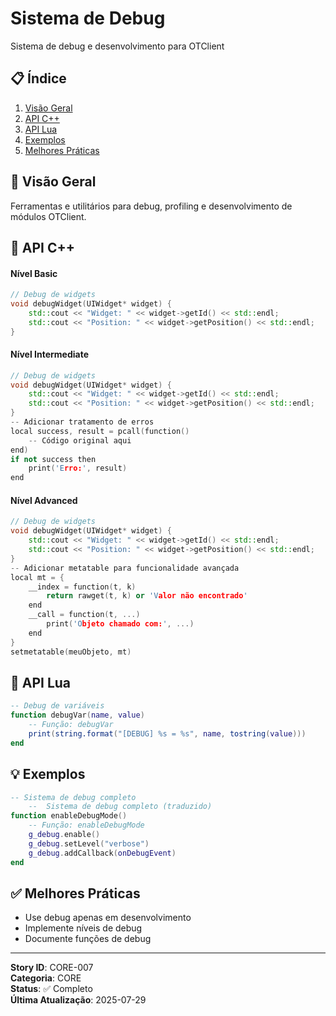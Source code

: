 # Sistema de Debug

Sistema de debug e desenvolvimento para OTClient

## 📋 Índice
1. [Visão Geral](#visão-geral)
2. [API C++](#api-c)
3. [API Lua](#api-lua)
4. [Exemplos](#exemplos)
5. [Melhores Práticas](#melhores-práticas)

## 🎯 Visão Geral

Ferramentas e utilitários para debug, profiling e desenvolvimento de módulos OTClient.

## 🔧 API C++

#### Nível Basic
```cpp
// Debug de widgets
void debugWidget(UIWidget* widget) {
    std::cout << "Widget: " << widget->getId() << std::endl;
    std::cout << "Position: " << widget->getPosition() << std::endl;
}
```

#### Nível Intermediate
```cpp
// Debug de widgets
void debugWidget(UIWidget* widget) {
    std::cout << "Widget: " << widget->getId() << std::endl;
    std::cout << "Position: " << widget->getPosition() << std::endl;
}
-- Adicionar tratamento de erros
local success, result = pcall(function()
    -- Código original aqui
end)
if not success then
    print('Erro:', result)
end
```

#### Nível Advanced
```cpp
// Debug de widgets
void debugWidget(UIWidget* widget) {
    std::cout << "Widget: " << widget->getId() << std::endl;
    std::cout << "Position: " << widget->getPosition() << std::endl;
}
-- Adicionar metatable para funcionalidade avançada
local mt = {
    __index = function(t, k)
        return rawget(t, k) or 'Valor não encontrado'
    end
    __call = function(t, ...)
        print('Objeto chamado com:', ...)
    end
}
setmetatable(meuObjeto, mt)
```

## 🐍 API Lua

```lua
-- Debug de variáveis
function debugVar(name, value)
    -- Função: debugVar
    print(string.format("[DEBUG] %s = %s", name, tostring(value)))
end
```

## 💡 Exemplos

```lua
-- Sistema de debug completo
    --  Sistema de debug completo (traduzido)
function enableDebugMode()
    -- Função: enableDebugMode
    g_debug.enable()
    g_debug.setLevel("verbose")
    g_debug.addCallback(onDebugEvent)
end
```

## ✅ Melhores Práticas

- Use debug apenas em desenvolvimento
- Implemente níveis de debug
- Documente funções de debug

---

**Story ID**: CORE-007  
**Categoria**: CORE  
**Status**: ✅ Completo  
**Última Atualização**: 2025-07-29
